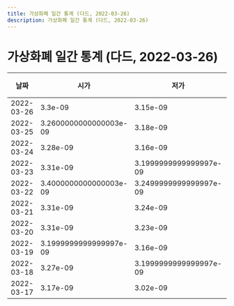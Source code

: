 ```yaml
---
title: 가상화폐 일간 통계 (다드, 2022-03-26)
description: 가상화폐 일간 통계 (다드, 2022-03-26)
---
```


가상화폐 일간 통계 (다드, 2022-03-26)
===

|날짜|시가|저가|고가|종가|비고|
|--|--|--|--|--|--|
|2022-03-26|3.3e-09|3.15e-09|3.3e-09|3.24e-09|    |
|2022-03-25|3.2600000000000003e-09|3.18e-09|3.61e-09|3.2600000000000003e-09|    |
|2022-03-24|3.28e-09|3.16e-09|3.3699999999999997e-09|3.2499999999999997e-09|    |
|2022-03-23|3.31e-09|3.1999999999999997e-09|3.39e-09|3.28e-09|    |
|2022-03-22|3.4000000000000003e-09|3.2499999999999997e-09|3.44e-09|3.34e-09|    |
|2022-03-21|3.31e-09|3.24e-09|3.48e-09|3.41e-09|    |
|2022-03-20|3.31e-09|3.23e-09|3.39e-09|3.36e-09|    |
|2022-03-19|3.1999999999999997e-09|3.16e-09|3.36e-09|3.31e-09|    |
|2022-03-18|3.27e-09|3.1999999999999997e-09|3.4000000000000003e-09|3.1999999999999997e-09|    |
|2022-03-17|3.17e-09|3.02e-09|3.45e-09|3.24e-09|    |
